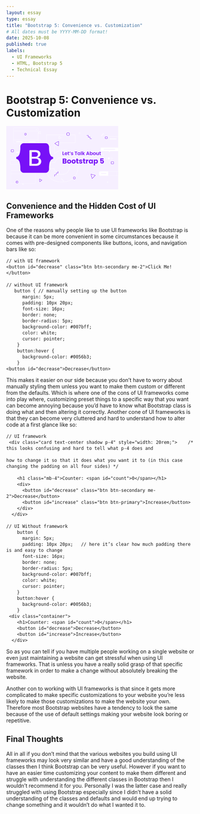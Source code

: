 ```yaml
---
layout: essay
type: essay
title: "Bootstrap 5: Convenience vs. Customization"
# All dates must be YYYY-MM-DD format!
date: 2025-10-08
published: true
labels:
  - UI Frameworks
  - HTML, Bootstrap 5
  - Technical Essay
---
```


# Bootstrap 5: Convenience vs. Customization

<img width="300px" class="rounded float-start ps-4" src="../img/bootstrap.png">

## Convenience and the Hidden Cost of UI Frameworks
One of the reasons why people like to use UI frameworks like Bootstrap is because it can be more convenient in some circumstances because it comes with pre-designed components like buttons, icons, and navigation bars like so: 
```
// with UI framework
<button id="decrease" class="btn btn-secondary me-2">Click Me!</button>

// without UI framework
   button {	// manually setting up the button
      margin: 5px;
      padding: 10px 20px;
      font-size: 16px;
      border: none;
      border-radius: 5px;
      background-color: #007bff;
      color: white;
      cursor: pointer;
    }
    button:hover {
      background-color: #0056b3;
    }
<button id="decrease">Decrease</button>
```
This makes it easier on our side because you don’t have to worry about manually styling them unless you want to make them custom or different from the defaults. Which is where one of the cons of UI frameworks come into play where, customizing preset things to a specific way that you want can become annoying because you’d have to know what Bootstrap class is doing what and then altering it correctly. Another cone of UI frameworks is that they can become very cluttered and hard to understand how to alter code at a first glance like so:
```
// UI framework 
 <div class="card text-center shadow p-4" style="width: 20rem;">    /* this looks confusing and hard to tell what p-4 does and 
                                                                    how to change it so that it does what you want it to (in this case changing the padding on all four sides) */

    <h1 class="mb-4">Counter: <span id="count">0</span></h1>
    <div>
      <button id="decrease" class="btn btn-secondary me-2">Decrease</button>
      <button id="increase" class="btn btn-primary">Increase</button>
    </div>
  </div>

// UI Without framework
    button {
      margin: 5px;
      padding: 10px 20px;	// here it’s clear how much padding there is and easy to change
      font-size: 16px;
      border: none;
      border-radius: 5px;
      background-color: #007bff;
      color: white;
      cursor: pointer;
    }
    button:hover {
      background-color: #0056b3;
    }
 <div class="container">
    <h1>Counter: <span id="count">0</span></h1>
    <button id="decrease">Decrease</button>
    <button id="increase">Increase</button>
  </div>
```
So as you can tell if you have multiple people working on a single website or even just maintaining a website can get stressful when using UI frameworks. That is unless you have a really solid grasp of that specific framework in order to make a change without absolutely breaking the website.

Another con to working with UI frameworks is that since it gets more complicated to make specific customizations to your website you’re less likely to make those customizations to make the website your own. Therefore most Bootstrap websites have a tendency to look the same because of the use of default settings making your website look boring or repetitive.

## Final Thoughts
All in all if you don’t mind that the various websites you build using UI frameworks may look very similar and have a good understanding of the classes then I think Bootstrap can be very useful. However if you want to have an easier time customizing your content to make them different and struggle with understanding the different classes in Bootstrap then I wouldn’t recommend it for you. Personally I was the latter case and really struggled with using Bootstrap especially since I didn’t have a solid understanding of the classes and defaults and would end up trying to change something and it wouldn’t do what I wanted it to.
